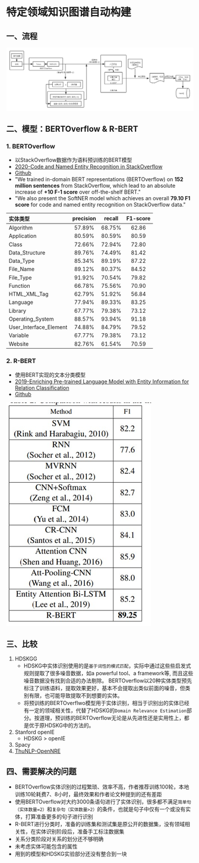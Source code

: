 # 特定领域知识图谱自动构建
## 一、流程
![流程图](./img/图谱流程.png)
## 二、模型：BERTOverflow & R-BERT
### 1. BERTOverflow
- 以StackOverflow数据作为语料预训练的BERT模型
- [2020-Code and Named Entity Recognition in StackOverflow](https://arxiv.org/abs/2005.01634)
- [Github](https://github.com/jeniyat/StackOverflowNER)
- "We trained in-domain BERT representations (BERTOverflow) on __152 million sentences__ from StackOverflow, which lead to an absolute increase of __+10 F-1 score__ over off-the-shelf BERT."
- "We also present the SoftNER model which achieves an overall __79.10 F1 score__ for code and named entity recognition on StackOverflow data."

| 实体类型 | precision | recall | F1-score |
| :--- | :---: | :---: | :---: |
| Algorithm | 57.89% | 68.75% | 62.86 |
| Application | 80.59% | 80.59% | 80.59 |
| Class | 72.66% | 72.94% | 72.80 |
| Data_Structure | 89.76% | 74.49% | 81.42 |
| Data_Type | 85.34% | 89.19%| 87.22|
| File_Name | 89.12% | 80.37%| 84.52|
| File_Type | 91.92% | 70.54% | 79.82|
| Function | 66.78% | 75.56% | 70.90|
| HTML_XML_Tag | 62.79% |51.92% |  56.84|
| Language | 77.94% | 89.33% | 83.25|
| Library | 67.77% | 79.38% | 73.12|
| Operating_System | 88.57% | 93.94% | 91.18|
| User_Interface_Element | 74.88% | 84.79% | 79.52|
| Variable | 67.77% | 79.38% | 73.12|
| Website | 82.76% | 61.54% | 70.59|

### 2. R-BERT
- 使用BERT实现的文本分类模型
- [2019-Enriching Pre-trained Language Model with Entity Information for Relation Classification](https://dl.acm.org/doi/abs/10.1145/3357384.3358119)
- [Github](https://github.com/monologg/R-BERT)

![R-BERT](img/R-BERT%20comprasion.jpg)

## 三、比较
1. HDSKGG
   - HDSKG中实体识别使用的是`基于词性的模式匹配`，实际中通过这些些启发式规则提取了很多噪音数据，如a powerful tool、a framework等, 而且这些噪音数据没有找到合适的办法剔除。 BERTOverflow以20种实体类型预先标注了训练语料，提取效果更好，基本不会提取出类似前面的噪音，但类别有限，也可能导致提取不到想要的实体。
   - 将预训练的BERTOverflwo模型用于实体识别，相当于识别出的实体已经有一定的领域相关性，代替了HDSKG的`Domain Relevance Estimation`部分。按道理，预训练的BERTOverflow无论是从先进性还是实用性上，都是优于原HDSKG中的方法的。
2. Stanford openIE
   - HDSKG > openIE 
3. Spacy
4. [ThuNLP-OpenNRE](https://github.com/thunlp/OpenNRE)
   
## 四、需要解决的问题
- BERTOverflow实体识别的过程繁琐、效率不高，作者推荐训练100轮，本地训练10轮耗费7、8小时，最终效果和作者论文种提到的还有差距
- 使用BERTOverflow对大约3000条语句进行了实体识别，很多都不满足`简单句（实体数量=2）`和`复杂句（实体数量>2）`的条件，也就是句子中仅有一个或没有实体，打算准备更多的句子进行识别
- R-BERT进行分类时，准备的训练集和测试集是原公开的数据集，没有领域相关性，在实体识别阶段后，准备手工标注数据集
- 关系分类阶段对关系的划分还不够明确
- 未考虑实体可能包含的属性
- 用到的模型和HDSKG实验部分还没有整合到一块